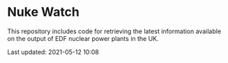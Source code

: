 # Nuke Watch

This repository includes code for retrieving the latest information available on the output of EDF nuclear power plants in the UK.

Last updated: 2021-05-12 10:08